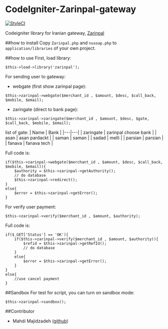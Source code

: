 # CodeIgniter-Zarinpal-gateway
[![StyleCI](https://styleci.io/repos/57077375/shield)](https://styleci.io/repos/57077375)

Codeigniter library for Iranian gateway, [Zarinpal](https://www.zarinpal.com/)

##how to install
Copy `Zarinpal.php` and `nusoap.php` to `application/libraries` of your own project.

##how to use
First, load library:
```
$this->load->library('zarinpal');
```

For sending user to gateway:
- webgate (first show zarinpal page):
```
$this->zarinpal->webgate($merchant_id , $amount, $desc, $call_back, $mobile, $email);
```
- zaringate (direct to bank page):
```
$this->zarinpal->zaringate($merchant_id , $amount, $desc, $gate, $call_back, $mobile, $email);
```

list of gate:
| Name  | Bank  |
|---|---|
| zaringate | zarinpal choose bank |
| asan | asan pardackt |
| saman | saman |
| sadad | melli |
| parsian | parsian |
| fanava | fanava tech |

Full code is:
```
if($this->zarinpal->webgate($merchant_id , $amount, $desc, $call_back, $mobile, $email)){
    $authority = $this->zarinpal->getAuthority();
    // do database 
    $this->zarinpal->redirect();
}
else{
    $error = $this->zarinpal->getError();
}
```
For verify user payment:
```
$this->zarinpal->verify($merchant_id , $amount, $authority);
```
Full code is:
```
if($_GET['Status'] == 'OK'){
    if($this->zarinpal->verify($merchant_id , $amount, $authority)){
        $refid = $this->zarinpal->getRefId();
        // do database 
    }
    else{
        $error = $this->zarinpal->getError();
    }
}
else{
    //use cancel payment
}
```
##Sandbox
For test for script, you can turn on sandbox mode:
```
$this->zarinpal->sandbox();
```

##Contributor
- Mahdi Majidzadeh ([github](https://github.com/MahdiMajidzadeh))
